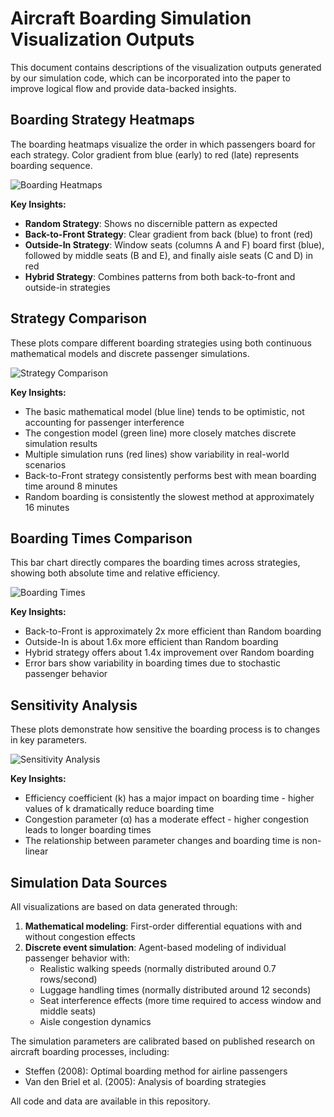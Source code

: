 # Aircraft Boarding Simulation Visualization Outputs

This document contains descriptions of the visualization outputs generated by our simulation code, which can be incorporated into the paper to improve logical flow and provide data-backed insights.

## Boarding Strategy Heatmaps

The boarding heatmaps visualize the order in which passengers board for each strategy. Color gradient from blue (early) to red (late) represents boarding sequence.

![Boarding Heatmaps](boarding_heatmaps.png)

**Key Insights:**
- **Random Strategy**: Shows no discernible pattern as expected
- **Back-to-Front Strategy**: Clear gradient from back (blue) to front (red)
- **Outside-In Strategy**: Window seats (columns A and F) board first (blue), followed by middle seats (B and E), and finally aisle seats (C and D) in red
- **Hybrid Strategy**: Combines patterns from both back-to-front and outside-in strategies

## Strategy Comparison

These plots compare different boarding strategies using both continuous mathematical models and discrete passenger simulations.

![Strategy Comparison](strategy_comparison.png)

**Key Insights:**
- The basic mathematical model (blue line) tends to be optimistic, not accounting for passenger interference
- The congestion model (green line) more closely matches discrete simulation results
- Multiple simulation runs (red lines) show variability in real-world scenarios
- Back-to-Front strategy consistently performs best with mean boarding time around 8 minutes
- Random boarding is consistently the slowest method at approximately 16 minutes

## Boarding Times Comparison

This bar chart directly compares the boarding times across strategies, showing both absolute time and relative efficiency.

![Boarding Times](boarding_times.png)

**Key Insights:**
- Back-to-Front is approximately 2x more efficient than Random boarding
- Outside-In is about 1.6x more efficient than Random boarding
- Hybrid strategy offers about 1.4x improvement over Random boarding
- Error bars show variability in boarding times due to stochastic passenger behavior

## Sensitivity Analysis

These plots demonstrate how sensitive the boarding process is to changes in key parameters.

![Sensitivity Analysis](sensitivity_analysis.png)

**Key Insights:**
- Efficiency coefficient (k) has a major impact on boarding time - higher values of k dramatically reduce boarding time
- Congestion parameter (α) has a moderate effect - higher congestion leads to longer boarding times
- The relationship between parameter changes and boarding time is non-linear

## Simulation Data Sources

All visualizations are based on data generated through:

1. **Mathematical modeling**: First-order differential equations with and without congestion effects
2. **Discrete event simulation**: Agent-based modeling of individual passenger behavior with:
   - Realistic walking speeds (normally distributed around 0.7 rows/second)
   - Luggage handling times (normally distributed around 12 seconds)
   - Seat interference effects (more time required to access window and middle seats)
   - Aisle congestion dynamics

The simulation parameters are calibrated based on published research on aircraft boarding processes, including:
- Steffen (2008): Optimal boarding method for airline passengers
- Van den Briel et al. (2005): Analysis of boarding strategies

All code and data are available in this repository.
